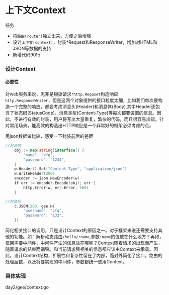 # 上下文Context



任务
- 将`路由(router)`独立出来，方便之后增强
- 设计`上下文(context)`，封装*Request和ResponseWriter，增加对HTML和JSON等数据的支持
- 新增代码90行
### 设计Context
#### 必要性
对web服务来说，无非是根据请求`*http.Requset`构造响应`http.ResponseWriter`，但是这两个对象提供的接口粒度太细，比如我们每次要构造一个完整的响应，都要考虑消息头(Header)和消息体(Body),其中Header还包含了状态码(StatusCode)，消息类型(Content-Type)等每次都要设置的信息。因此，不进行有效的封装，用户将写出大量重复，繁杂的代码，而且很容易出错。针对常用场景，能高效的构造出HTTP响应是一个非常好的框架必须考虑的点。

用json数据做比较，感受一下封装前后的差距
```go
//封装前
    obj := map[string]interface{} {
        "name": "zfq",
        "password": "1234",
    }
    w.Header().Set("Content-Type", "application/json")
    w.WriteHeader(200)
    encoder := json.NewEncoder(w)
    if err := encoder.Encode(obj); err {
        http.Error(w, err.Error, 500)
    }
```
```go
//封装后
    c.JSON(200, gee.H{
        "username": "zfq",
        "password": "133",
    })
```
简化相关接口的调用，只是设计Context的原因之一。对于框架来说还需要支持其他的功能。如：解析动态路由`/hello/:name`,参数`:name`的值放在什么地方？再如，框架需要中间件，中间件产生的信息放在哪呢？Context随着请求的出现而产生，随着请求的结束而销毁。和当前请求强相关的信息都应该由Context来承载。因此，设计Context结构，扩展性和复杂性留在了内部，而对外简化了接口。路由的处理函数，以及将要实现的中间件，参数都统一使用Context。
### 具体实现
day2/gee/context.go
```go

```